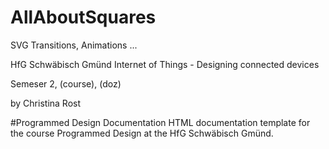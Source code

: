 # AllAboutSquares
SVG Transitions, Animations ... 

HfG Schwäbisch Gmünd Internet of Things - Designing connected devices

Semeser 2, (course), (doz)

by Christina Rost



#Programmed Design Documentation
HTML documentation template for the course Programmed Design at the HfG Schwäbisch Gmünd.



